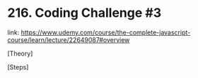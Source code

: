 # 216. Coding Challenge #3

link: https://www.udemy.com/course/the-complete-javascript-course/learn/lecture/22649087#overview

[Theory]







[Steps]

